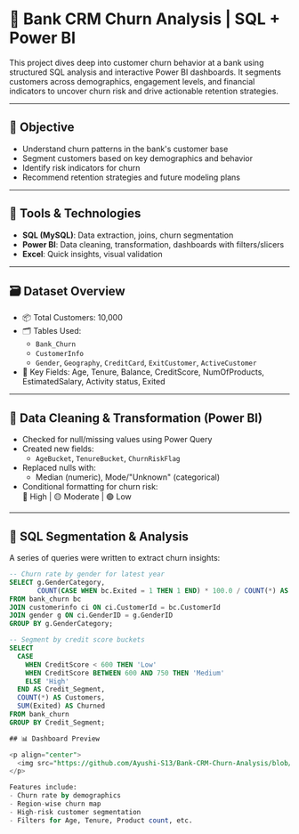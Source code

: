 # 🏦 Bank CRM Churn Analysis | SQL + Power BI

This project dives deep into customer churn behavior at a bank using structured SQL analysis and interactive Power BI dashboards. It segments customers across demographics, engagement levels, and financial indicators to uncover churn risk and drive actionable retention strategies.

---

## 🎯 Objective

- Understand churn patterns in the bank's customer base  
- Segment customers based on key demographics and behavior  
- Identify risk indicators for churn  
- Recommend retention strategies and future modeling plans

---

## 🧰 Tools & Technologies

- **SQL (MySQL)**: Data extraction, joins, churn segmentation
- **Power BI**: Data cleaning, transformation, dashboards with filters/slicers
- **Excel**: Quick insights, visual validation

---

## 🗃️ Dataset Overview

- 📦 Total Customers: 10,000
- 🗂️ Tables Used:  
  - `Bank_Churn`  
  - `CustomerInfo`  
  - `Gender`, `Geography`, `CreditCard`, `ExitCustomer`, `ActiveCustomer`
- 🔑 Key Fields: Age, Tenure, Balance, CreditScore, NumOfProducts, EstimatedSalary, Activity status, Exited

---

## 🔄 Data Cleaning & Transformation (Power BI)

- Checked for null/missing values using Power Query
- Created new fields:
  - `AgeBucket`, `TenureBucket`, `ChurnRiskFlag`
- Replaced nulls with:
  - Median (numeric), Mode/"Unknown" (categorical)
- Conditional formatting for churn risk:  
  🔴 High | 🟡 Moderate | 🟢 Low

---

## 🧮 SQL Segmentation & Analysis

A series of queries were written to extract churn insights:

```sql
-- Churn rate by gender for latest year
SELECT g.GenderCategory, 
       COUNT(CASE WHEN bc.Exited = 1 THEN 1 END) * 100.0 / COUNT(*) AS Churn_Rate
FROM bank_churn bc
JOIN customerinfo ci ON ci.CustomerId = bc.CustomerId
JOIN gender g ON ci.GenderID = g.GenderID
GROUP BY g.GenderCategory;

-- Segment by credit score buckets
SELECT 
  CASE
    WHEN CreditScore < 600 THEN 'Low'
    WHEN CreditScore BETWEEN 600 AND 750 THEN 'Medium'
    ELSE 'High'
  END AS Credit_Segment,
  COUNT(*) AS Customers,
  SUM(Exited) AS Churned
FROM bank_churn
GROUP BY Credit_Segment;

## 📊 Dashboard Preview

<p align="center">
  <img src="https://github.com/Ayushi-S13/Bank-CRM-Churn-Analysis/blob/main/churn_dashboard_screenshot.png" width="700" alt="Churn Dashboard"/>
</p>

Features include:
- Churn rate by demographics
- Region-wise churn map
- High-risk customer segmentation
- Filters for Age, Tenure, Product count, etc.

